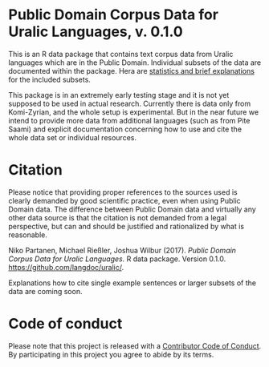 # Public Domain Corpus Data for Uralic Languages, v. 0.1.0

This is an R data package that contains text corpus data from Uralic languages which are in the Public Domain. Individual subsets of the data are documented within the package. Hera are [statistics and brief explanations](https://github.com/langdoc/uralic/blob/master/STATISTICS.md) for the included subsets. 

This package is in an extremely early testing stage and it is not yet supposed to be used in actual research. Currently there is data only from Komi-Zyrian, and the whole setup is experimental. But in the near future we intend to provide more data from additional languages (such as from Pite Saami) and explicit documentation concerning how to use and cite the whole data set or individual resources.

# Citation

Please notice that providing proper references to the sources used is clearly demanded by good scientific practice, even when using Public Domain data. The difference between Public Domain data and virtually any other data source is that the citation is not demanded from a legal perspective, but can and should be justified and rationalized by what is reasonable.

Niko Partanen, Michael Rießler, Joshua Wilbur (2017). *Public Domain Corpus Data for Uralic Languages.* R data package. Version 0.1.0. https://github.com/langdoc/uralic/.

Explanations how to cite single example sentences or larger subsets of the data are coming soon.

# Code of conduct

Please note that this project is released with a [Contributor Code of Conduct](CONDUCT.md). By participating in this project you agree to abide by its terms.
